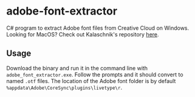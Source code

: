 # adobe-font-extractor
C# program to extract Adobe font files from Creative Cloud on Windows. Looking for MacOS? Check out Kalaschnik's repository [here](https://github.com/Kalaschnik/adobe-fonts-revealer).

## Usage
Download the binary and run it in the command line with `adobe_font_extractor.exe`. Follow the prompts and it should convert to named `.otf` files. The location of the Adobe font folder is by default `%appdata\Adobe\CoreSync\plugins\livetype\r`.
